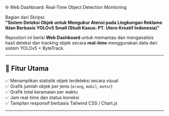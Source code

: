  🌐 Web Dashboard: Real-Time Object Detection Monitoring

Bagian dari Skripsi:  
**"Sistem Deteksi Objek untuk Mengukur Atensi pada Lingkungan Reklame Iklan Berbasis YOLOv5 Small (Studi Kasus: PT. Utero Kreatif Indonesia)"**

Repositori ini berisi **Web Dashboard** untuk memantau dan menganalisis hasil deteksi dan tracking objek secara **real-time** menggunakan data dari sistem YOLOv5 + ByteTrack.

---

## 📌 Fitur Utama

✅ Menampilkan statistik objek terdeteksi secara visual  
✅ Grafik jumlah objek per jenis (`orang`, `mobil`, `motor`)  
✅ Grafik total keramaian per waktu  
✅ Jam real-time dan status koneksi  
✅ Tampilan responsif berbasis Tailwind CSS / Chart.js

---
